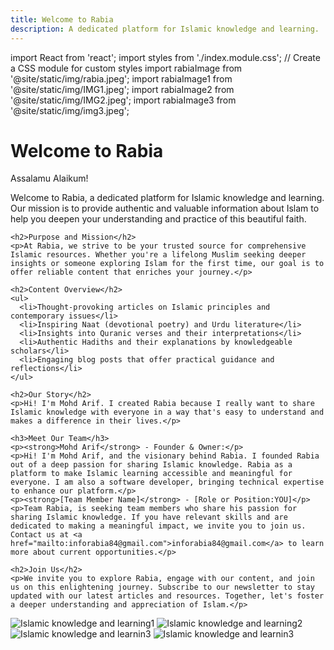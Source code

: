 ```yaml
---
title: Welcome to Rabia
description: A dedicated platform for Islamic knowledge and learning.
---
```


import React from 'react';
import styles from './index.module.css'; // Create a CSS module for custom styles
import rabiaImage from '@site/static/img/rabia.jpeg';
import rabiaImage1 from '@site/static/img/IMG1.jpeg';
import rabiaImage2 from '@site/static/img/IMG2.jpeg';
import rabiaImage3 from '@site/static/img/img3.jpeg';

<div className={styles.container}>
  <div className={styles.content}>
    <h1>Welcome to Rabia</h1>
    <p>Assalamu Alaikum!</p>
    <p>Welcome to Rabia, a dedicated platform for Islamic knowledge and learning. Our mission is to provide authentic and valuable information about Islam to help you deepen your understanding and practice of this beautiful faith.</p>
    
    <h2>Purpose and Mission</h2>
    <p>At Rabia, we strive to be your trusted source for comprehensive Islamic resources. Whether you're a lifelong Muslim seeking deeper insights or someone exploring Islam for the first time, our goal is to offer reliable content that enriches your journey.</p>
    
    <h2>Content Overview</h2>
    <ul>
      <li>Thought-provoking articles on Islamic principles and contemporary issues</li>
      <li>Inspiring Naat (devotional poetry) and Urdu literature</li>
      <li>Insights into Quranic verses and their interpretations</li>
      <li>Authentic Hadiths and their explanations by knowledgeable scholars</li>
      <li>Engaging blog posts that offer practical guidance and reflections</li>
    </ul>
    
    <h2>Our Story</h2>
    <p>Hi! I'm Mohd Arif. I created Rabia because I really want to share Islamic knowledge with everyone in a way that's easy to understand and makes a difference in their lives.</p>
    
    <h3>Meet Our Team</h3>
    <p><strong>Mohd Arif</strong> - Founder & Owner:</p>
    <p>Hi! I'm Mohd Arif, and the visionary behind Rabia. I founded Rabia out of a deep passion for sharing Islamic knowledge. Rabia as a platform to make Islamic learning accessible and meaningful for everyone. I am also a software developer, bringing technical expertise to enhance our platform.</p>
    <p><strong>[Team Member Name]</strong> - [Role or Position:YOU]</p>
    <p>Team Rabia, is seeking team members who share his passion for sharing Islamic knowledge. If you have relevant skills and are dedicated to making a meaningful impact, we invite you to join us. Contact us at <a href="mailto:inforabia84@gmail.com">inforabia84@gmail.com</a> to learn more about current opportunities.</p>
    
    <h2>Join Us</h2>
    <p>We invite you to explore Rabia, engage with our content, and join us on this enlightening journey. Subscribe to our newsletter to stay updated with our latest articles and resources. Together, let's foster a deeper understanding and appreciation of Islam.</p>
  </div>

  <div className={styles.image}>
    <img src={rabiaImage} alt="Islamic knowledge and learning1" />
    <img src={rabiaImage1} alt="Islamic knowledge and learning2" />
    <img src={rabiaImage2} alt="Islamic knowledge and learnin3" />
    <img src={rabiaImage3} alt="Islamic knowledge and learnin3" />
  </div>
</div>
